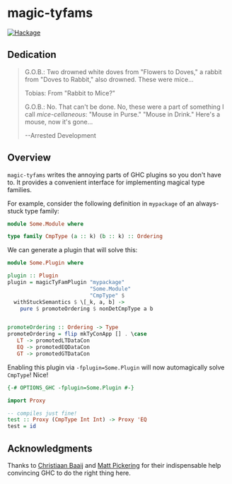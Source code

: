 # magic-tyfams

[![Hackage](https://img.shields.io/hackage/v/magic-tyfams.svg?logo=haskell&label=magic-tyfams)](https://hackage.haskell.org/package/magic-tyfams)

## Dedication

> G.O.B.: Two drowned white doves from "Flowers to Doves," a rabbit from "Doves
>   to Rabbit," also drowned. These were mice...
>
> Tobias: From "Rabbit to Mice?"
>
> G.O.B.: No. That can't be done. No, these were a part of something I call
>   *mice-cellaneous*: "Mouse in Purse." "Mouse in Drink." Here's a mouse, now
>   it's gone...
>
> --Arrested Development


## Overview

`magic-tyfams` writes the annoying parts of GHC plugins so you don't have to. It
provides a convenient interface for implementing magical type families.

For example, consider the following definition in `mypackage` of an always-stuck
type family:

```haskell
module Some.Module where

type family CmpType (a :: k) (b :: k) :: Ordering
```

We can generate a plugin that will solve this:

```haskell
module Some.Plugin where

plugin :: Plugin
plugin = magicTyFamPlugin "mypackage"
                          "Some.Module"
                          "CmpType" $
  withStuckSemantics $ \[_k, a, b] ->
    pure $ promoteOrdering $ nonDetCmpType a b


promoteOrdering :: Ordering -> Type
promoteOrdering = flip mkTyConApp [] . \case
   LT -> promotedLTDataCon
   EQ -> promotedEQDataCon
   GT -> promotedGTDataCon
```

Enabling this plugin via `-fplugin=Some.Plugin` will now automagically solve
`CmpType`! Nice!

```haskell
{-# OPTIONS_GHC -fplugin=Some.Plugin #-}

import Proxy

-- compiles just fine!
test :: Proxy (CmpType Int Int) -> Proxy 'EQ
test = id
```


## Acknowledgments

Thanks to [Christiaan Baaij][chistiaanb] and [Matt Pickering][mpickering] for
their indispensable help convincing GHC to do the right thing here.

[chistiaanb]: https://christiaanb.github.io/
[mpickering]: http://mpickering.github.io/

